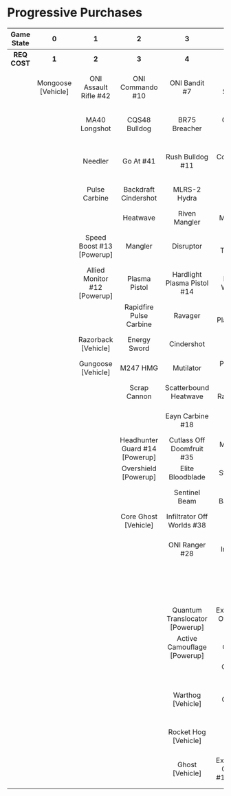 # Progressive Purchases

| **Game State** |       **0**        |            **1**             |             **2**              |             **3**              |                **4**                 |            **5**             |              **6**              |                            |                              |
| :------------: | :----------------: | :--------------------------: | :----------------------------: | :----------------------------: | :----------------------------------: | :--------------------------: | :-----------------------------: | :------------------------: | :--------------------------: |
|  **REQ COST**  |       **1**        |            **2**             |             **3**              |             **4**              |                **5**                 |            **6**             |              **7**              |           **8**            |            **9**             |
|                | Mongoose [Vehicle] |    ONI Assault Rifle #42     |        ONI Commando #10        |         ONI Bandit #7          |           Key Off Speed #2           |       Striker Sidekick       |       Tovarus Artifice #8       |    Guard Off Doisac #40    |    Banish Off Balaho #43     |
|                |                    |        MA40 Longshot         |         CQS48 Bulldog          |         BR75 Breacher          |         ONI Battle Rifle #6          |       Impact Commando        |         Headhunter #48          | Artifact Off Tremonius #49 |      Scorpion Shot #47       |
|                |                    |           Needler            |           Go At #41            |        Rush Bulldog #11        |         Convergence Bulldog          |        Pursuit Hydra         |       The Final Token #25       |        Valkyrie #13        |    Fusion Off Legkolo #50    |
|                |                    |        Pulse Carbine         |      Backdraft Cindershot      |          MLRS-2 Hydra          |          Valor Off Dinh #12          |    Knight Off Zeretus #39    |        Calcine Disruptor        |      Rushdown Hammer       |                              |
|                |                    |                              |            Heatwave            |         Riven Mangler          |              M41 SPNKr               |         M41 Tracker          |      Attack Off Iratus #20      |                            |      Scorpion [Vehicle]      |
|                |                    |  Speed Boost #13 [Powerup]   |            Mangler             |           Disruptor            |          Tripple Threat #23          |        Fuel Rod SPNKr        |       Stalker Rifle Ultra       |      Wraith [Vehicle]      | Banishing Wasp #17 [Vehicle] |
|                |                    | Allied Monitor #12 [Powerup] |         Plasma Pistol          |  Hardlight Plasma Pistol #14   |          Decaying World #21          |     Spartan Sandwich #32     |       Purging Shock Rifle       | Phantom Wasp #16 [Vehicle] |                              |
|                |                    |                              |    Rapidfire Pulse Carbine     |            Ravager             |        Unbound Plasma Pistol         |       S7 Sniper Rifle        |       Doom Off Reach #30        |                            |                              |
|                |                    |     Razorback [Vehicle]      |          Energy Sword          |           Cindershot           |           Pinpoint Needler           |   Reward Off Hyperius #46    |    Sentry Off Writh Kul #34     |                            |                              |
|                |                    |      Gungoose [Vehicle]      |            M247 HMG            |           Mutilator            |            Pulse Wave #16            |      S7 Flexfire Sniper      |        Diminsher of Hope        |                            |                              |
|                |                    |                              |          Scrap Cannon          |     Scatterbound Heatwave      |          Zealot Ravager #19          |     Arcane Sentinel Beam     |    Exterminating Hazard #15     |                            |                              |
|                |                    |                              |                                |        Eayn Carbine #18        |           Ravager Rebound            |     Phantom Assassin #26     |                                 |                            |                              |
|                |                    |                              | Headhunter Guard #14 [Powerup] |   Cutlass Off Doomfruit #35    |            Myriad Arm #22            |        Gravity Hammer        |         Wasp [Vehicle]          |                            |                              |
|                |                    |                              |      Overshield [Powerup]      |        Elite Bloodblade        |            Stalker Rifle             |         Shock Rifle          |        Banshee [Vehicle]        |                            |                              |
|                |                    |                              |                                |         Sentinel Beam          |         Shot Off Barroth #17         |       Scout Skewer #27       | Fusion Rocket Hog #14 [Vehicle] |                            |                              |
|                |                    |                              |      Core Ghost [Vehicle]      |   Infiltrator Off Worlds #38   |                Skewer                |       Volatile Skewer        |                                 |                            |                              |
|                |                    |                              |                                |         ONI Ranger #28         |       Broken Installation #44        |  Power Off Jega Rdomnai #36  |                                 |                            |                              |
|                |                    |                              |                                |                                |         Duelist Energy Sword         | Defender off Sanghelios #33  |                                 |                            |                              |
|                |                    |                              |                                | Quantum Translocator [Powerup] |   Extermination Off Infection #24    |                              |                                 |                            |                              |
|                |                    |                              |                                |  Active Camouflage [Powerup]   |       Spike Off Ordo 'Mal #37        |  Health Steal #11 [Powerup]  |                                 |                            |                              |
|                |                    |                              |                                |                                |            ONI Turret #29            |                              |                                 |                            |                              |
|                |                    |                              |                                |       Warthog [Vehicle]        |           The Champion #31           |  Core Banshee #11 [Vehicle]  |                                 |                            |                              |
|                |                    |                              |                                |      Rocket Hog [Vehicle]      |            Plasma Cannon             | Plasma Warthog #15 [Vehicle] |                                 |                            |                              |
|                |                    |                              |                                |        Ghost [Vehicle]         | Extermination Gungoose #13 [Vehicle] |                              |                                 |                            |                              |
|                |                    |                              |                                |                                |                                      |                              |                                 |                            |                              |
|                |                    |                              |                                |                                |                                      |                              |                                 |                            |                              |
